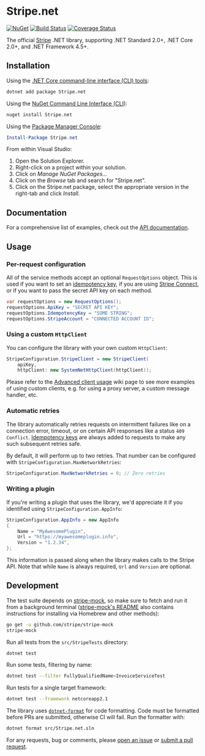 # Stripe.net

[![NuGet](https://img.shields.io/nuget/v/stripe.net.svg)](https://www.nuget.org/packages/Stripe.net/)
[![Build Status](https://ci.appveyor.com/api/projects/status/rg0pg5tlr1a6f8tf/branch/master?svg=true)](https://ci.appveyor.com/project/stripe/stripe-dotnet)
[![Coverage Status](https://coveralls.io/repos/github/stripe/stripe-dotnet/badge.svg?branch=master)](https://coveralls.io/github/stripe/stripe-dotnet?branch=master)

The official [Stripe][stripe] .NET library, supporting .NET Standard 2.0+, .NET Core 2.0+, and .NET Framework 4.5+.

## Installation

Using the [.NET Core command-line interface (CLI) tools][dotnet-core-cli-tools]:

```sh
dotnet add package Stripe.net
```

Using the [NuGet Command Line Interface (CLI)][nuget-cli]:

```sh
nuget install Stripe.net
```

Using the [Package Manager Console][package-manager-console]:

```powershell
Install-Package Stripe.net
```

From within Visual Studio:

1. Open the Solution Explorer.
2. Right-click on a project within your solution.
3. Click on *Manage NuGet Packages...*
4. Click on the *Browse* tab and search for "Stripe.net".
5. Click on the Stripe.net package, select the appropriate version in the
   right-tab and click *Install*.

## Documentation

For a comprehensive list of examples, check out the [API
documentation][api-docs].

## Usage

### Per-request configuration

All of the service methods accept an optional `RequestOptions` object. This is
used if you want to set an [idempotency key][idempotency-keys], if you are
using [Stripe Connect][connect-auth], or if you want to pass the secret API
key on each method.

```c#
var requestOptions = new RequestOptions();
requestOptions.ApiKey = "SECRET API KEY";
requestOptions.IdempotencyKey = "SOME STRING";
requestOptions.StripeAccount = "CONNECTED ACCOUNT ID";
```

### Using a custom `HttpClient`

You can configure the library with your own custom `HttpClient`:

```c#
StripeConfiguration.StripeClient = new StripeClient(
    apiKey,
    httpClient: new SystemNetHttpClient(httpClient));
```

Please refer to the [Advanced client usage][advanced-client-usage] wiki page
to see more examples of using custom clients, e.g. for using a proxy server, a
custom message handler, etc.

### Automatic retries

The library automatically retries requests on intermittent failures like on a
connection error, timeout, or on certain API responses like a status `409
Conflict`. [Idempotency keys][idempotency-keys] are always added to requests to
make any such subsequent retries safe.

By default, it will perform up to two retries. That number can be configured
with `StripeConfiguration.MaxNetworkRetries`:

```c#
StripeConfiguration.MaxNetworkRetries = 0; // Zero retries
```

### Writing a plugin

If you're writing a plugin that uses the library, we'd appreciate it if you
identified using `StripeConfiguration.AppInfo`:

```c#
StripeConfiguration.AppInfo = new AppInfo
{
    Name = "MyAwesomePlugin",
    Url = "https://myawesomeplugin.info",
    Version = "1.2.34",
};
```

This information is passed along when the library makes calls to the Stripe
API. Note that while `Name` is always required, `Url` and `Version` are
optional.

## Development

The test suite depends on [stripe-mock][stripe-mock], so make sure to fetch
and run it from a background terminal
([stripe-mock's README][stripe-mock-usage] also contains instructions for
installing via Homebrew and other methods):

```sh
go get -u github.com/stripe/stripe-mock
stripe-mock
```

Run all tests from the `src/StripeTests` directory:

```sh
dotnet test
```

Run some tests, filtering by name:

```sh
dotnet test --filter FullyQualifiedName~InvoiceServiceTest
```

Run tests for a single target framework:

```sh
dotnet test --framework netcoreapp2.1
```

The library uses [`dotnet-format`][dotnet-format] for code formatting. Code
must be formatted before PRs are submitted, otherwise CI will fail. Run the
formatter with:

```sh
dotnet format src/Stripe.net.sln
```

For any requests, bug or comments, please [open an issue][issues] or [submit a
pull request][pulls].

[advanced-client-usage]: https://github.com/stripe/stripe-dotnet/wiki/Advanced-client-usage
[api-docs]: https://stripe.com/docs/api?lang=dotnet
[api-keys]: https://dashboard.stripe.com/apikeys
[connect-auth]: https://stripe.com/docs/connect/authentication#authentication-via-the-stripe-account-header
[dotnet-core-cli-tools]: https://docs.microsoft.com/en-us/dotnet/core/tools/
[dotnet-format]: https://github.com/dotnet/format
[idempotency-keys]: https://stripe.com/docs/api/idempotent_requests?lang=dotnet
[issues]: https://github.com/stripe/stripe-dotnet/issues/new
[nuget-cli]: https://docs.microsoft.com/en-us/nuget/tools/nuget-exe-cli-reference
[package-manager-console]: https://docs.microsoft.com/en-us/nuget/tools/package-manager-console
[pulls]: https://github.com/stripe/stripe-dotnet/pulls
[stripe]: https://stripe.com
[stripe-mock]: https://github.com/stripe/stripe-mock
[stripe-mock-usage]: https://github.com/stripe/stripe-mock#usage
